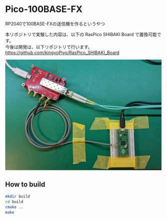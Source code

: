 # Pico-100BASE-FX
RP2040で100BASE-FXの送信機を作るというやつ  
  
本リポジトリで実験した内容は、以下の RasPico SHIBAKI Board で置換可能です。  
今後は開発は、以下リポジトリで行います。  
https://github.com/kingyoPiyo/RasPico_SHIBAKI_Board

<img src="doc/test_setup.jpg" width="500">  

## How to build
```bash
mkdir build
cd build
cmake ..
make
```

